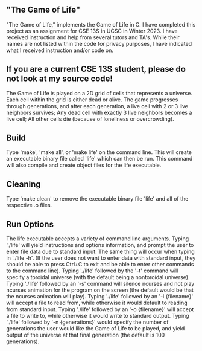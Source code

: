 ## "The Game of Life" 
"The Game of Life," implements the Game of Life in C. I have completed this project as an assignment for CSE 13S in UCSC in Winter 2023. I have received instruction and help from several tutors and TA's. While their names are not listed within the code for privacy purposes, I have indicated what I received instruction and/or code on. 

## If you are a current CSE 13S student, please do not look at my source code!

The Game of Life is played on a 2D grid of cells that represents a universe. Each cell within the grid is either dead or alive. The game progresses through generations, and after each generation, a live cell with 2 or 3 live neighbors survives; Any dead cell with exactly 3 live neighbors becomes a live cell; All other cells die (because of loneliness or overcrowding).

## Build
Type 'make', 'make all', or 'make life' on the command line. This will create an executable binary file called 'life' which can then be run. This command will also compile and create object files for the life executable.
 
## Cleaning
Type 'make clean' to remove the executable binary file 'life' and all of the respective .o files.

## Run Options
The life executable accepts a variety of command line arguments. Typing './life' will yield instructions and options information, and prompt the user to enter file data due to standard input. The same thing will occur when typing in './life -h'. (If the user does not want to enter data with standard input, they should be able to press Ctrl+C to exit and be able to enter other commands to the command line). Typing './life' followed by the '-t' command will specify a toroidal universe (with the default being a nontoroidal universe). Typing './life' followed by an '-s' command will silence ncurses and not play ncurses animation for the program on the screen (the default would be that the ncurses animation will play). Typing './life' followed by an '-i {filename}' will accept a file to read from, while otherwise it would default to reading from standard input. Typing './life' followed by an '-o {filename}' will accept a file to write to, while otherwise it would write to standard output. Typing './life' followed by '-n {generations}' would specify the number of generations the user would like the Game of Life to be played, and yield output of the universe at that final generation (the default is 100 generations).

